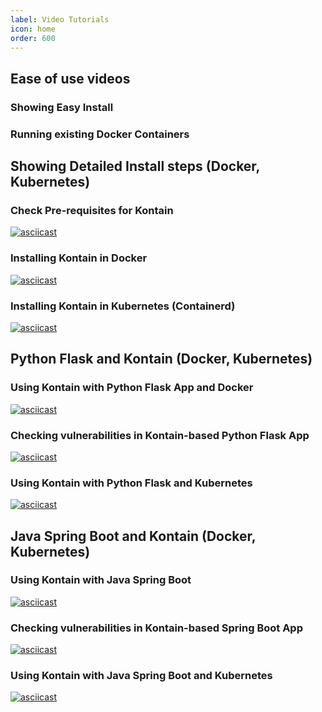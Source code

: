 ```yaml
---
label: Video Tutorials
icon: home
order: 600
---
```

## Ease of use videos
### Showing Easy Install
[](https://s3.console.aws.amazon.com/s3/object/guide-assets?region=us-west-2&prefix=downloads/install.gif)

### Running existing Docker Containers
[](https://s3.console.aws.amazon.com/s3/object/guide-assets?region=us-west-2&prefix=downloads/run_docker_ctrs.gif)

## Showing Detailed Install steps (Docker, Kubernetes)
### Check Pre-requisites for Kontain
[![asciicast](https://asciinema.org/a/456774.svg)](https://asciinema.org/a/456774?speed=2&t=55)

### Installing Kontain in Docker
[![asciicast](https://asciinema.org/a/456776.svg)](https://asciinema.org/a/456776?speed=2)

### Installing Kontain in Kubernetes (Containerd)
[![asciicast](https://asciinema.org/a/Siz1n84DF5oolp8fxv8ECCKIW.svg)](https://asciinema.org/a/Siz1n84DF5oolp8fxv8ECCKIW?speed=2&t=19)

## Python Flask and Kontain (Docker, Kubernetes)
### Using Kontain with Python Flask App and Docker
[![asciicast](https://asciinema.org/a/456723.svg)](https://asciinema.org/a/456723?speed=2&t=23)

### Checking vulnerabilities in Kontain-based Python Flask App
[![asciicast](https://asciinema.org/a/456731.svg)](https://asciinema.org/a/456731?speed=2&t=23)

### Using Kontain with Python Flask and Kubernetes
[![asciicast](https://asciinema.org/a/456990.svg)](https://asciinema.org/a/456990?speed=2&t=23)

## Java Spring Boot and Kontain (Docker, Kubernetes)
### Using Kontain with Java Spring Boot
[![asciicast](https://asciinema.org/a/456975.svg)](https://asciinema.org/a/456975?speed=2&t=23)

### Checking vulnerabilities in Kontain-based Spring Boot App
[![asciicast](https://asciinema.org/a/dhffFBjjTkUyY9Ui4IjDbEhe3.svg)](https://asciinema.org/a/dhffFBjjTkUyY9Ui4IjDbEhe3?speed=2&t=23)

### Using Kontain with Java Spring Boot and Kubernetes
[![asciicast](https://asciinema.org/a/456992.svg)](https://asciinema.org/a/456992?speed=2&t=23)

